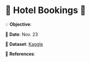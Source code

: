 # 🏨 Hotel Bookings 🏨

💡
**Objective**:

📅
**Date**: Nov. 23

🔢
**Dataset**: [Kaggle](https://www.kaggle.com/jessemostipak/hotel-booking-demand)

📜
**References**:
